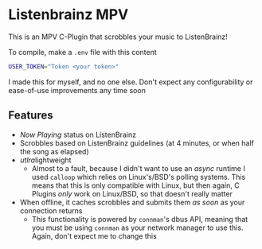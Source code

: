 # Listenbrainz MPV
This is an MPV C-Plugin that scrobbles your music to ListenBrainz!

To compile, make a `.env` file with this content
```sh
USER_TOKEN="Token <your token>"
```
I made this for myself, and no one else. Don't expect any configurability or ease-of-use
improvements any time soon

## Features
- *Now Playing* status on ListenBrainz
- Scrobbles based on ListenBrainz guidelines (at 4 minutes, or when half the song as elapsed)
- *utlra*lightweight
  - Almost to a fault, because I didn't want to use an *async* runtime I used `calloop` which relies on Linux's/BSD's polling systems. This means that this is only compatible with Linux, but then again, C Plugins *only* work on Linux/BSD, so that doesn't really matter
- When offline, it caches scrobbles and submits them *as soon* as your connection returns
  - This functionality is powered by `connman`'s dbus API, meaning that you must be using `connman` as your network manager to use this. Again, don't expect me to change this